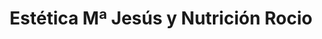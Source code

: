 ---
title: "Estética Mª Jesús y Nutrición Rocio"
url: /quesada/estetica-ma-jesus-y-nutricion-rocio/
shop: cosméticos
---